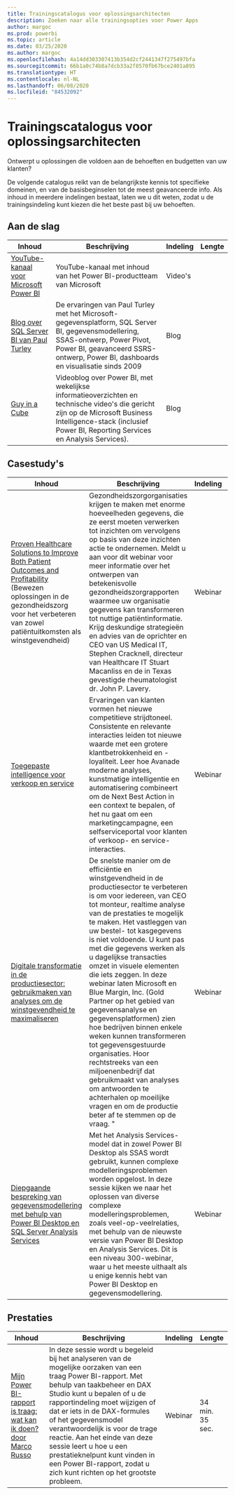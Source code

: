 ```yaml
---
title: Trainingscatalogus voor oplossingsarchitecten
description: Zoeken naar alle trainingsopties voor Power Apps
author: margoc
ms.prod: powerbi
ms.topic: article
ms.date: 03/25/2020
ms.author: margoc
ms.openlocfilehash: 4a14dd303307413b354d2cf2441347f275497bfa
ms.sourcegitcommit: 66b1a0c74b8a7dcb33a2f8570fb67bce2401a895
ms.translationtype: HT
ms.contentlocale: nl-NL
ms.lasthandoff: 06/08/2020
ms.locfileid: "84532092"
---
```

# <a name="solution-architects-learning-catalog"></a>Trainingscatalogus voor oplossingsarchitecten

Ontwerpt u oplossingen die voldoen aan de behoeften en budgetten van uw klanten?

De volgende catalogus reikt van de belangrijkste kennis tot specifieke domeinen, en van de basisbeginselen tot de meest geavanceerde info. Als inhoud in meerdere indelingen bestaat, laten we u dit weten, zodat u de trainingsindeling kunt kiezen die het beste past bij uw behoeften. 

## <a name="get-started"></a>Aan de slag<a name="get-started"></a>
| Inhoud  | Beschrijving  | Indeling | Lengte |
|-------------------------------------------------------------------------------------|-------------------------------------------------------------------------------------------------------------------------------------------------------------------------------------------------------------|--------|--------|
| [YouTube-kanaal voor Microsoft Power BI](https://www.youtube.com/user/mspowerbi/videos) | YouTube-kanaal met inhoud van het Power BI-productteam van Microsoft  | Video's |        |
| [Blog over SQL Server BI van Paul Turley](https://sqlserverbi.blog/)  | De ervaringen van Paul Turley met het Microsoft-gegevensplatform, SQL Server BI, gegevensmodellering, SSAS-ontwerp, Power Pivot, Power BI, geavanceerd SSRS-ontwerp, Power BI, dashboards en visualisatie sinds 2009 | Blog   |        |
| [Guy in a Cube](https://www.youtube.com/channel/UCFp1vaKzpfvoGai0vE5VJ0w)  | Videoblog over Power BI, met wekelijkse informatieoverzichten en technische video's die gericht zijn op de Microsoft Business Intelligence-stack (inclusief Power BI, Reporting Services en Analysis Services).     | Blog   |        |
## <a name="case-studies"></a>Casestudy's<a name="case-studies"></a>
| Inhoud  | Beschrijving  | Indeling | Lengte |
|-------------------------------------------------------------------------------------|-------------------------------------------------------------------------------------------------------------------------------------------------------------------------------------------------------------|--------|--------|
| [Proven Healthcare Solutions to Improve Both Patient Outcomes and Profitability](https://info.microsoft.com/Proven-Techniques-for-Building-Effective-Dashboards-OnDemandRegistration.html) (Bewezen oplossingen in de gezondheidszorg voor het verbeteren van zowel patiëntuitkomsten als winstgevendheid) | Gezondheidszorgorganisaties krijgen te maken met enorme hoeveelheden gegevens, die ze eerst moeten verwerken tot inzichten om vervolgens op basis van deze inzichten actie te ondernemen. Meldt u aan voor dit webinar voor meer informatie over het ontwerpen van betekenisvolle gezondheidszorgrapporten waarmee uw organisatie gegevens kan transformeren tot nuttige patiëntinformatie. Krijg deskundige strategieën en advies van de oprichter en CEO van US Medical IT, Stephen Cracknell, directeur van Healthcare IT Stuart Macanliss en de in Texas gevestigde rheumatologist dr. John P. Lavery. | Webinar |                |
| [Toegepaste intelligence voor verkoop en service](https://info.microsoft.com/applied-intelligence-for-sales-service-ondemand.html)  | Ervaringen van klanten vormen het nieuwe competitieve strijdtoneel. Consistente en relevante interacties leiden tot nieuwe waarde met een grotere klantbetrokkenheid en -loyaliteit. Leer hoe Avanade moderne analyses, kunstmatige intelligentie en automatisering combineert om de Next Best Action in een context te bepalen, of het nu gaat om een marketingcampagne, een selfserviceportal voor klanten of verkoop- en service-interacties.  | Webinar |                |
| [Digitale transformatie in de productiesector: gebruikmaken van analyses om de winstgevendheid te maximaliseren](https://info.microsoft.com/digital-transformation-in-manufacturing-ondemand.html)  | De snelste manier om de efficiëntie en winstgevendheid in de productiesector te verbeteren is om voor iedereen, van CEO tot monteur, realtime analyse van de prestaties te mogelijk te maken. Het vastleggen van uw bestel- tot kasgegevens is niet voldoende. U kunt pas met die gegevens werken als u dagelijkse transacties omzet in visuele elementen die iets zeggen.  In deze webinar laten Microsoft en Blue Margin, Inc. (Gold Partner op het gebied van gegevensanalyse en gegevensplatformen) zien hoe bedrijven binnen enkele weken kunnen transformeren tot gegevensgestuurde organisaties. Hoor rechtstreeks van een miljoenenbedrijf dat gebruikmaakt van analyses om antwoorden te achterhalen op moeilijke vragen en om de productie beter af te stemmen op de vraag. " | Webinar  |         |                
| [Diepgaande bespreking van gegevensmodellering met behulp van Power BI Desktop en SQL Server Analysis Services](https://community.powerbi.com/t5/Webinars-and-Video-Gallery/Deep-dive-into-data-modeling-using-Power-BI-desktop-and-SQL/td-p/158625)  | Met het Analysis Services-model dat in zowel Power BI Desktop als SSAS wordt gebruikt, kunnen complexe modelleringsproblemen worden opgelost. In deze sessie kijken we naar het oplossen van diverse complexe modelleringsproblemen, zoals veel-op-veelrelaties, met behulp van de nieuwste versie van Power BI Desktop en Analysis Services. Dit is een niveau 300-webinar, waar u het meeste uithaalt als u enige kennis hebt van Power BI Desktop en gegevensmodellering.   | Webinar | 1 uur 5 min. 40 sec. |
## <a name="performance"></a>Prestaties<a name="performance"></a>
| Inhoud  | Beschrijving  | Indeling | Lengte |
|-------------------------------------------------------------------------------------|-------------------------------------------------------------------------------------------------------------------------------------------------------------------------------------------------------------|--------|--------|
| [Mijn Power BI-rapport is traag: wat kan ik doen? door Marco Russo](https://community.powerbi.com/t5/Webinars-and-Video-Gallery/My-Power-BI-report-is-slow-what-should-I-do-by-Marco-Russo/td-p/547348)|   In deze sessie wordt u begeleid bij het analyseren van de mogelijke oorzaken van een traag Power BI-rapport. Met behulp van taakbeheer en DAX Studio kunt u bepalen of u de rapportindeling moet wijzigen of dat er iets in de DAX-formules of het gegevensmodel verantwoordelijk is voor de trage reactie. Aan het einde van deze sessie leert u hoe u een prestatieknelpunt kunt vinden in een Power BI-rapport, zodat u zich kunt richten op het grootste probleem.|  Webinar |34 min. 35 sec. |
